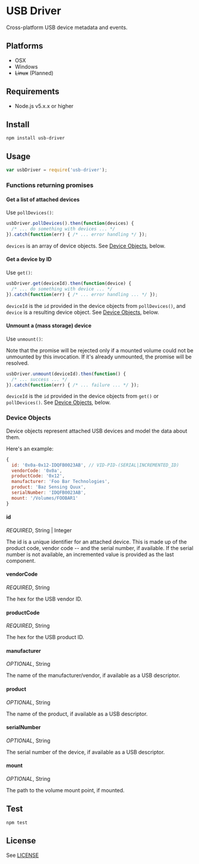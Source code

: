 # USB Driver

Cross-platform USB device metadata and events.

## Platforms

* OSX
* Windows
* ~~Linux~~ (Planned)

## Requirements

* Node.js v5.x.x or higher

## Install

```
npm install usb-driver
```

## Usage

```js
var usbDriver = require('usb-driver');
```

### Functions returning promises

#### Get a list of attached devices

Use `pollDevices()`:

```js
usbDriver.pollDevices().then(function(devices) {
  /* ... do something with devices ... */
}).catch(function(err) { /* ... error handling */ });
```

`devices` is an array of device objects. See
[Device Objects](#device-objects), below.

#### Get a device by ID

Use `get()`:

```js
usbDriver.get(deviceId).then(function(device) {
  /* ... do something with device ... */
}).catch(function(err) { /* ... error handling ... */ });
```

`deviceId` is the `id` provided in the device objects from
`pollDevices()`, and `device` is a resulting device object. See
[Device Objects](#device-objects), below.

#### Unmount a (mass storage) device

Use `unmount()`:

Note that the promise will be rejected only if a mounted volume could not be
unmounted by this invocation. If it's already unmounted, the promise
will be resolved.

```js
usbDriver.unmount(deviceId).then(function() {
  /* ... success ... */
}).catch(function(err) { /* ... failure ... */ });
```

`deviceId` is the `id` provided in the device objects from `get()` or
`pollDevices()`. See [Device Objects](#device-objects), below.

### Device Objects

Device objects represent attached USB devices and model the data about them.

Here's an example:

```js
{
  id: '0x0a-0x12-IDQFB0023AB', // VID-PID-(SERIAL|INCREMENTED_ID)
  vendorCode: '0x0a',
  productCode: '0x12',
  manufacturer: 'Foo Bar Technologies',
  product: 'Baz Sensing Quux',
  serialNumber: 'IDQFB0023AB',
  mount: '/Volumes/FOOBAR1'
}
```

#### id

*REQUIRED*, String | Integer

The id is a unique identifier for an attached device. This is made up
of the product code, vendor code -- and the serial number, if
available. If the serial number is not available, an incremented value
is provided as the last component.

#### vendorCode

*REQUIRED*, String

The hex for the USB vendor ID.

#### productCode

*REQUIRED*, String

The hex for the USB product ID.

#### manufacturer

*OPTIONAL*, String

The name of the manufacturer/vendor, if available as a USB descriptor.

#### product

*OPTIONAL*, String

The name of the product, if available as a USB descriptor.

#### serialNumber

*OPTIONAL*, String

The serial number of the device, if available as a USB descriptor.

#### mount

*OPTIONAL*, String

The path to the volume mount point, if mounted.

## Test

```
npm test
```

## License

See [LICENSE](./LICENSE)
